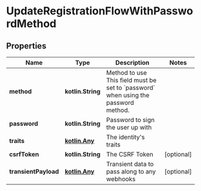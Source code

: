 
# UpdateRegistrationFlowWithPasswordMethod

## Properties
| Name | Type | Description | Notes |
| ------------ | ------------- | ------------- | ------------- |
| **method** | **kotlin.String** | Method to use  This field must be set to &#x60;password&#x60; when using the password method. |  |
| **password** | **kotlin.String** | Password to sign the user up with |  |
| **traits** | [**kotlin.Any**](.md) | The identity&#39;s traits |  |
| **csrfToken** | **kotlin.String** | The CSRF Token |  [optional] |
| **transientPayload** | [**kotlin.Any**](.md) | Transient data to pass along to any webhooks |  [optional] |



